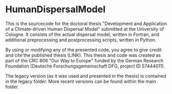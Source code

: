# HumanDispersalModel
This is the sourcecode for the doctoral thesis "Development and Application of a Climate-driven Human Dispersal Model" submitted at the University of Cologne.
It consists of the actual dispersal model, written in Fortran, and additional preprocessing and postprocessing scripts, written in Python.

By using or modifying any of the presented code, you agree to give credit and cite the published thesis (LINK). This thesis and code was created as part of the CRC 806 "Our Way to Europe" funded by the German Research Foundation (Deutsche Forschungsgemeinschaft DFG, project ID 57444011).

The legacy version (as it was used and presented in the thesis) is contained in the legacy folder. More recent versions can be found within the main folder.

